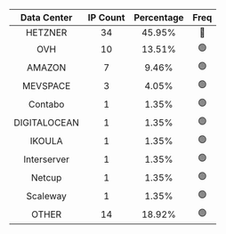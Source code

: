 | Data Center | IP Count | Percentage | Freq |
|:------------:|:--------:|:-----------:|:-----:|
| HETZNER | 34 | 45.95% | 🔴 |
| OVH | 10 | 13.51% | 🟢 |
| AMAZON | 7 | 9.46% | 🟢 |
| MEVSPACE | 3 | 4.05% | 🟢 |
| Contabo | 1 | 1.35% | 🟢 |
| DIGITALOCEAN | 1 | 1.35% | 🟢 |
| IKOULA | 1 | 1.35% | 🟢 |
| Interserver | 1 | 1.35% | 🟢 |
| Netcup | 1 | 1.35% | 🟢 |
| Scaleway | 1 | 1.35% | 🟢 |
| OTHER | 14 | 18.92% | 🟢 |